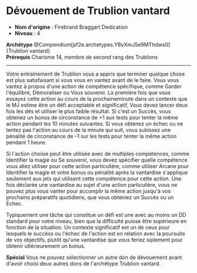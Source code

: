 # Dévouement de Trublion vantard

 * **Nom d'origine** : Firebrand Braggart Dedication
 * **Niveau** : 4


<div><strong>Archétype </strong>@Compendium[pf2e.archetypes.YBvXmJ5e9MThdws0]{Trublion vantard}</div>
<div><span id="ctl00_MainContent_DetailedOutput"><strong>Prérequis</strong> Charisme 14, membre de second rang des Trublions<br></span></div>
<hr>
<p>Votre entraînement de Trublion vous a appris que terminer quelque chose est plus satisfaisant si vous vous en vantez avant de le faire. Vous vous vantez à propos d'une action de compétence spécifique, comme Garder l'équilibre, Démoraliser ou Vous souvenir. La première fois que vous essayez cette action au cours de la prochaineminute dans un contexte que le MJ estime être un défi acceptable et significatif, Vous devez lancer deux fois les dés et utiliser le plus faible résultat. Si c'est un Succès, vous obtenez un bonus de circonstance de +1 aux tests pour tenter la même action pendant les 10 minutes suivantes. Si vous obtenez un échec ou ne tentez pas l'action au cours de la minute qui suit, vous subissez une pénalité de circonstance de –1 sur les tests pour tenter la même action pendant 1 heure.</p>
<p>Si l'action choisie peut être utilisée avec de multiples compétences, comme Identifier la magie ou Se souvenir, vous devez spécifier quelle compétence vous allez utiliser pour cette action particulière, comme utiliser Arcane pour Identifier la magie et votre bonus ou pénalité après la vantardise s'applique seulement aux jets qui utilisent cette compétence pour cette action. Une fois déclarée une vantardise au sujet d'une action particulière, vous ne pouvez plus vous vanter pour accomplir la même action jusqu'à vos prochains préparatifs quotidiens, que vous obteniez un Succès ou un Échec.</p>
<p>Typiquement une tâche qui constitue un défi est une avec au moins un DD standard pour votre niveau, bien que la difficulté puisse être supérieure en fonction de la situation. Un contexte significatif est un de ceux pour lesquels le succèss ou l'échec de l'action est en relation avec la poursuite de vos objectifs, plutôt qu'une vantardise que vous feriez siplement pour obtenir ultérieurement un bonus.</p>
<p><strong>Spécial</strong> Vous ne pouvez sélectionner un autre don de dévouement avant d'avoir choisi deux autres dons de l'archétype Trublion vantard.&nbsp;</p>